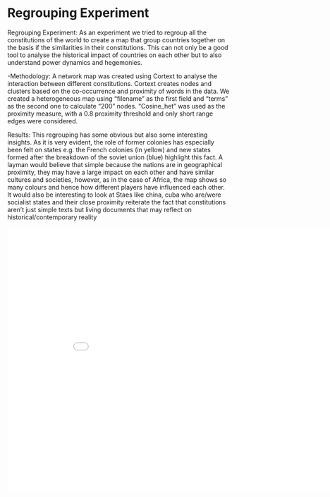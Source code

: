 # Regrouping Experiment 

Regrouping Experiment:
As an experiment we tried to regroup all the constitutions of the world to create a map that group countries together on the basis if the similarities in their constitutions. This can not only be a good tool to analyse the historical impact of countries on each other but to also understand power dynamics and hegemonies. 

-Methodology: 
A network map was created using Cortext to analyse the interaction between different constitutions.  Cortext creates nodes and clusters based on the co-occurrence and proximity of words in the data. We created a heterogeneous map using “filename” as the first field and “terms” as the second one to calculate “200” nodes. “Cosine_het” was used as the proximity measure, with a 0.8 proximity threshold and only short range edges were considered. 

Results: 
This regrouping has some obvious but also some interesting insights. As it is very evident, the role of former colonies has especially been felt on states e.g. the French colonies (in yellow) and new states formed after the breakdown of the soviet union (blue) highlight this fact. A layman would believe that simple because the nations are in geographical proximity, they may have a large impact on each other and have similar cultures and societies, however, as in the case of Africa, the map shows so many colours and hence how different players have influenced each other. It would also be interesting to look at Staes like china, cuba who are/were socialist states and their close proximity reiterate the fact that constitutions aren’t just simple texts but living documents that may reflect on historical/contemporary reality


<iframe src="/constitutionproject-1/assets/images/easygraph.png" frameborder="0" width="900" height="600" allowfullscreen></iframe>
